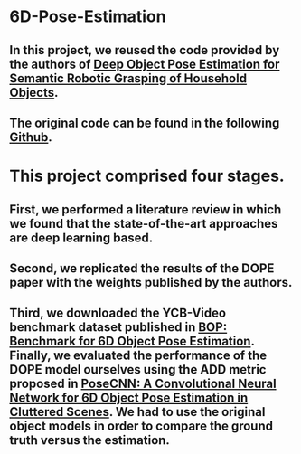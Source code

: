 # 6D-Pose-Estimation

## In this project, we reused the code provided by the authors of [Deep Object Pose Estimation for Semantic Robotic Grasping of Household Objects](https://arxiv.org/pdf/1809.10790.pdf).

## The original code can be found in the following [Github](https://github.com/NVlabs/Deep_Object_Pose).

# This project comprised four stages. 

## First, we performed a literature review in which we found that the state-of-the-art approaches are deep learning based. 

## Second, we replicated the results of the DOPE paper with the weights published by the authors. 

## Third, we downloaded the YCB-Video benchmark dataset published in [BOP: Benchmark for 6D Object Pose Estimation](https://bop.felk.cvut.cz/datasets/). Finally, we evaluated the performance of the DOPE model ourselves using the ADD metric proposed in [PoseCNN: A Convolutional Neural Network for 6D Object Pose Estimation in Cluttered Scenes](https://rse-lab.cs.washington.edu/projects/posecnn/). We had to use the original object models in order to compare the ground truth versus the estimation.
